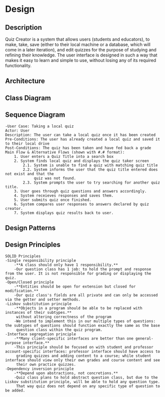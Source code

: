 # Design

## Description
Quiz Creator is a system that allows users (students and educators), to make, take, save
(either to their local machine or a database, which will come in a later iteration), and edit
quizzes for the purpose of studying and refining their knowledge. The user interface is designed
in such a way that makes it easy to learn and simple to use, without losing any of its
required functionality. 

## Architecture

## Class Diagram

## Sequence Diagram

	-User Case: Taking a local quiz
	Actor: User
	Description: The user can take a local quiz once it has been created
	Pre-Conditions: The user has already created a local quiz and saved it to their local drive
	Post-Conditions: The quiz has been taken and have fed back a grade
	Main Flow & Alternative Flows (shown with #.# format):
		1. User enters a Quiz Title into a search box
		2. System finds local quiz and displays the quiz taker screen
			2.1. System is unable to find a quiz with matching quiz title
			2.2. System informs the user that the quiz title entered does not exist and that the
				 quiz was not found.
			2.3. System prompts the user to try searching for another quiz title.
		3. User goes through quiz questions and answers accordingly.
		4. System receieves responses and saves them.
		5. User submits quiz once finished.
		6. System compares user responses to answers declared by quiz creator.
		7. System displays quiz results back to user.

## Design Patterns

## Design Principles
	SOLID Principles
	-Single responsibility principle
		-**A class should only have 1 responsibility.**
		-Our question class has 1 job: to hold the prompt and response from the user. It is not responsible for grading or displaying the quiz.
	-Open/Closed principle
		-**Entities should be open for extension but closed for modification.**
		-Our quiz class's fields are all private and can only be accessed via the getter and setter methods. 
	-Liskov substitution principle
		-**Objects in a program should be able to be replaced with instances of their subtypes.**
		 without altering correctness of the program
		-We intend to implement this in our multiple types of questions: the subtypes of questions should function exactly the same as the base
		 question class within the quiz program. 
	-Interface segregation principle
		-**Many client-specific interfaces are better than one general-purpose interface.**
		-This principle should be focused on with student and professor account-specific interfaces: professor interface should have access to 
		 grading quizzes and adding content to a course; while student interface should view only their own grades and course content and see 
		 their own practice quizzes.
	-Dependency inversion principle
		-**Depend upon abstractions, not concretions.**
		-Quiz class plans to hold abstract question class, but due to the Liskov substitution principle, will be able to hold any question type.
		 That way quiz does not depend on any specific type of question to be added.
